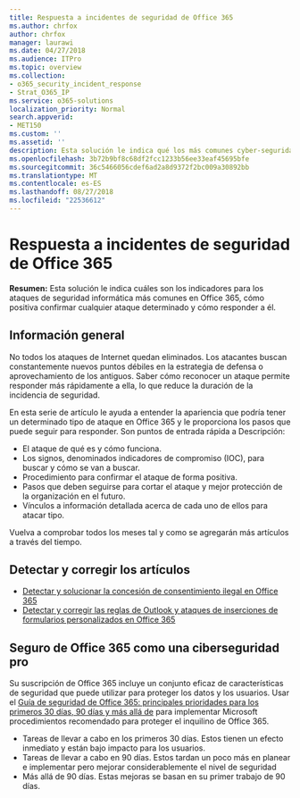 ```yaml
---
title: Respuesta a incidentes de seguridad de Office 365
ms.author: chrfox
author: chrfox
manager: laurawi
ms.date: 04/27/2018
ms.audience: ITPro
ms.topic: overview
ms.collection:
- o365_security_incident_response
- Strat_O365_IP
ms.service: o365-solutions
localization_priority: Normal
search.appverid:
- MET150
ms.custom: ''
ms.assetid: ''
description: Esta solución le indica qué los más comunes cyber-seguridad ataques podrían ser similar en Office 365 y cómo responder a ellos
ms.openlocfilehash: 3b72b9bf8c68df2fcc1233b56ee33eaf45695bfe
ms.sourcegitcommit: 36c5466056cdef6ad2a8d9372f2bc009a30892bb
ms.translationtype: MT
ms.contentlocale: es-ES
ms.lasthandoff: 08/27/2018
ms.locfileid: "22536612"
---
```

# <a name="office-365-security-incident-response"></a>Respuesta a incidentes de seguridad de Office 365

 **Resumen:** Esta solución le indica cuáles son los indicadores para los ataques de seguridad informática más comunes en Office 365, cómo positiva confirmar cualquier ataque determinado y cómo responder a él.
  
## <a name="overview"></a>Información general
No todos los ataques de Internet quedan eliminados. Los atacantes buscan constantemente nuevos puntos débiles en la estrategia de defensa o aprovechamiento de los antiguos. Saber cómo reconocer un ataque permite responder más rápidamente a ella, lo que reduce la duración de la incidencia de seguridad.

En esta serie de artículo le ayuda a entender la apariencia que podría tener un determinado tipo de ataque en Office 365 y le proporciona los pasos que puede seguir para responder. Son puntos de entrada rápida a Descripción:
 
- El ataque de qué es y cómo funciona.
- Los signos, denominados indicadores de compromiso (IOC), para buscar y cómo se van a buscar.
- Procedimiento para confirmar el ataque de forma positiva.
- Pasos que deben seguirse para cortar el ataque y mejor protección de la organización en el futuro.
- Vínculos a información detallada acerca de cada uno de ellos para atacar tipo.

Vuelva a comprobar todos los meses tal y como se agregarán más artículos a través del tiempo.

## <a name="detect-and-remediate-articles"></a>Detectar y corregir los artículos
- [Detectar y solucionar la concesión de consentimiento ilegal en Office 365](detect-and-remediate-illicit-consent-grants.md)
- [Detectar y corregir las reglas de Outlook y ataques de inserciones de formularios personalizados en Office 365](detect-and-remediate-outlook-rules-forms-attack.md)
 
## <a name="secure-office-365-like-a-cybersecurity-pro"></a>Seguro de Office 365 como una ciberseguridad pro
Su suscripción de Office 365 incluye un conjunto eficaz de características de seguridad que puede utilizar para proteger los datos y los usuarios.  Usar el [Guía de seguridad de Office 365: principales prioridades para los primeros 30 días, 90 días y más allá de](https://support.office.com/article/Office-365-security-roadmap-Top-priorities-for-the-first-30-days-90-days-and-beyond-28c86a1c-e4dd-4aad-a2a6-c768a21cb352) para implementar Microsoft procedimientos recomendado para proteger el inquilino de Office 365.
- Tareas de llevar a cabo en los primeros 30 días.  Estos tienen un efecto inmediato y están bajo impacto para los usuarios.
- Tareas de llevar a cabo en 90 días. Estos tardan un poco más en planear e implementar pero mejorar considerablemente el nivel de seguridad
- Más allá de 90 días. Estas mejoras se basan en su primer trabajo de 90 días.






